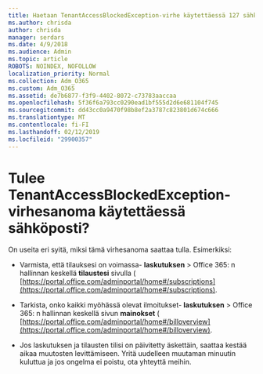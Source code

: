 ```yaml
---
title: Haetaan TenantAccessBlockedException-virhe käytettäessä 127 sähköposti?
ms.author: chrisda
author: chrisda
manager: serdars
ms.date: 4/9/2018
ms.audience: Admin
ms.topic: article
ROBOTS: NOINDEX, NOFOLLOW
localization_priority: Normal
ms.collection: Adm_O365
ms.custom: Adm_O365
ms.assetid: de7b6877-f3f9-4402-8072-c73783aaccaa
ms.openlocfilehash: 5f36f6a793cc0290ead1bf555d2d6e681104f745
ms.sourcegitcommit: dd43cc0a9470f98b8ef2a3787c823801d674c666
ms.translationtype: MT
ms.contentlocale: fi-FI
ms.lasthandoff: 02/12/2019
ms.locfileid: "29900357"
---
```

# <a name="getting-a-tenantaccessblockedexception-error-when-accessing-email"></a>Tulee TenantAccessBlockedException-virhesanoma käytettäessä sähköposti?

On useita eri syitä, miksi tämä virhesanoma saattaa tulla. Esimerkiksi:
  
- Varmista, että tilauksesi on voimassa- **laskutuksen** \> Office 365: n hallinnan keskellä **tilaustesi** sivulla ( [https://portal.office.com/adminportal/home#/subscriptions](https://portal.office.com/adminportal/home#/subscriptions).
    
- Tarkista, onko kaikki myöhässä olevat ilmoitukset- **laskutuksen** \> Office 365: n hallinnan keskellä sivun **mainokset** ( [https://portal.office.com/adminportal/home#/billoverview](https://portal.office.com/adminportal/home#/billoverview).
    
- Jos laskutuksen ja tilausten tilisi on päivitetty äskettäin, saattaa kestää aikaa muutosten levittämiseen. Yritä uudelleen muutaman minuutin kuluttua ja jos ongelma ei poistu, ota yhteyttä meihin.
    

